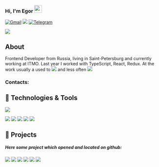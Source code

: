 ### Hi, I'm Egor  <img src="https://media.giphy.com/media/hvRJCLFzcasrR4ia7z/giphy.gif" width="25px">
<a href="mailto:egor.shkiria@gmail.com">![Gmail](https://img.shields.io/badge/Gmail-egor.shkiria@gmail.com-informational?style=flat&logo=gmail&logoColor=white&labelColor=D14836)</a> <a href="https://www.linkedin.com/in/egorshkirya/">![](https://img.shields.io/badge/LinkedIn-egorshkirya-informational?style=flat&logo=linkedin&logoColor=white?link=https://www.linkedin.com/in/egorshkirya/&link=https://www.linkedin.com/in/egorshkirya/)</a> <a href="https://t.me/egorshkirya">![Telegram](https://img.shields.io/badge/Telegram-@egorshkirya-informational?style=flat&logo=telegram&logoColor=white)</a>


<img src="https://raw.githubusercontent.com/zuhijan/zuhijan/master/siberian.gif">

## About
Frontend Developer from Russia, living in Saint-Petersburg and currently working at ITMO. Last year I worked with TypeScript, React, Redux.
At the work usually a used to ![](https://img.shields.io/badge/GitLab-informational?style=flat&logo=gitlab&logoColor=white&color=black) and less often ![](https://img.shields.io/badge/Bitbacket-informational?style=flat&logo=bitbucket&logoColor=white)

### Contacts: 



## 🔧 Technologies & Tools
![](https://img.shields.io/badge/JavaScript-informational?style=flat&logo=javascript&logoColor=white&color=6D48D7)

![](https://img.shields.io/badge/-TypeScript-informational?style=flat&logo=typescript&logoColor=white&color=6D48D7)
![](https://img.shields.io/badge/-React-informational?style=flat&logo=react&logoColor=white&color=6D48D7)
![](https://img.shields.io/badge/-Redux-informational?style=flat&logo=redux&logoColor=white&color=6D48D7)
![](https://img.shields.io/badge/-CSS3-informational?style=flat&logo=css3&logoColor=white&color=6D48D7)
![](https://img.shields.io/badge/-HTML5-informational?style=flat&logo=html5&logoColor=white&color=6D48D7)

## 📌 Projects
##### Here some project which opened and located on github:

![](https://img.shields.io/badge/JavaScript-informational?style=flat&logo=javascript&logoColor=white&color=6D48D7)
![](https://img.shields.io/badge/-TypeScript-informational?style=flat&logo=typescript&logoColor=white&color=6D48D7)
![](https://img.shields.io/badge/-React-informational?style=flat&logo=react&logoColor=white&color=6D48D7)
![](https://img.shields.io/badge/-Redux-informational?style=flat&logo=redux&logoColor=white&color=6D48D7)
![](https://img.shields.io/badge/-CSS3-informational?style=flat&logo=css3&logoColor=white&color=6D48D7)
![](https://img.shields.io/badge/-HTML5-informational?style=flat&logo=html5&logoColor=white&color=6D48D7)

